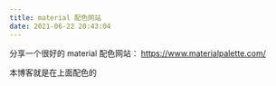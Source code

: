 ```yaml
---
title: material 配色网站
date: 2021-06-22 20:43:04
---
```


分享一个很好的 material 配色网站：
https://www.materialpalette.com/

本博客就是在上面配色的